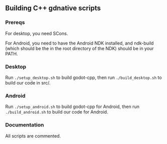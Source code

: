 ## Building C++ gdnative scripts

### Prereqs

For desktop, you need SCons.

For Android, you need to have the Android NDK installed, and ndk-build (which
should be the in the root directory of the NDK) should be in your PATH.

### Desktop

Run `./setup_desktop.sh` to build godot-cpp, then run `./build_desktop.sh` to
build our code in src/.

### Android

Run `./setup_android.sh` to build godot-cpp for Android, then run
`./build_android.sh` to build our code for Android.

### Documentation

All scripts are commented.
